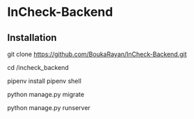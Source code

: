# InCheck-Backend

## **Installation**

 git clone https://github.com/BoukaRayan/InCheck-Backend.git

 cd <nInCheck-Backend>/incheck_backend

 
pipenv install 
pipenv shell   

python manage.py migrate

python manage.py runserver





